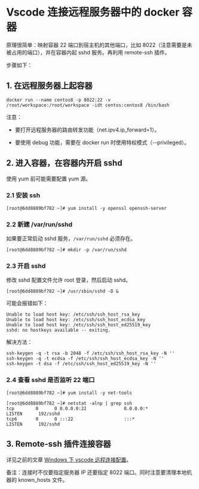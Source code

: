 # Vscode 连接远程服务器中的 docker 容器

原理很简单：映射容器 22 端口到宿主机的其他端口，比如 8022（注意需要是未被占用的端口），并在容器内起 sshd 服务。再利用 remote-ssh 插件。

步骤如下：

## 1. 在远程服务器上起容器

```shell
docker run --name centos8 -p 8022:22 -v /root/workspace:/root/workspace -idt centos:centos8 /bin/bash
```
注意：

- 要打开远程服务器的路由转发功能（net.ipv4.ip_forward=1）。

- 要使用 debug 功能，需要在 docker run 时使用特权模式（--privileged）。

## 2. 进入容器，在容器内开启 sshd

使用 yum 前可能需要配置 yum 源。

### 2.1 安装 ssh

```shell
[root@6dd8889bf782 ~]# yum install -y openssl openssh-server
```

### 2.2 新建 /var/run/sshd

如果要正常启动 sshd 服务，`/var/run/sshd` 必须存在。

```shell
[root@6dd8889bf782 ~]# mkdir -p /var/run/sshd
```

### 2.3 开启 sshd

修改 sshd 配置文件允许 root 登录，然后启动 sshd。

```shell
[root@6dd8889bf782 ~]# /usr/sbin/sshd -D &
```

可能会报错如下：

```shell
Unable to load host key: /etc/ssh/ssh_host_rsa_key
Unable to load host key: /etc/ssh/ssh_host_ecdsa_key
Unable to load host key: /etc/ssh/ssh_host_ed25519_key
sshd: no hostkeys available -- exiting.
```

解决方法：

```shell
ssh-keygen -q -t rsa -b 2048 -f /etc/ssh/ssh_host_rsa_key -N ''  
ssh-keygen -q -t ecdsa -f /etc/ssh/ssh_host_ecdsa_key -N ''
ssh-keygen -t dsa -f /etc/ssh/ssh_host_ed25519_key -N ''
```

### 2.4 查看 sshd 是否监听 22 端口

```shell
[root@6dd8889bf782 ~]# yum install -y net-tools

[root@6dd8889bf782 ~]# netstat -alnp | grep ssh
tcp        0      0 0.0.0.0:22              0.0.0.0:*               LISTEN      192/sshd
tcp6       0      0 :::22                   :::*                    LISTEN      192/sshd
```

## 3. Remote-ssh 插件连接容器

详见之前的文章 [Windows 下 vscode 远程连接配置](https://github.com/LoongTu/blog/blob/master/common/20200615_01.md)。

备注：连接时不仅要指定服务器 IP 还要指定 8022 端口。同时注意要清理本地机器的 known_hosts 文件。
